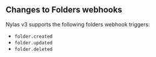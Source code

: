 ## Changes to Folders webhooks

Nylas v3 supports the following folders webhook triggers:

- `folder.created`
- `folder.updated`
- `folder.deleted`
